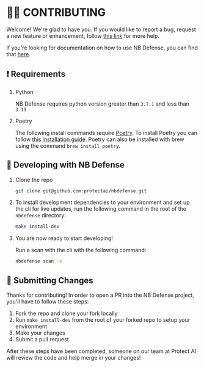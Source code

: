 # 👩‍💻 CONTRIBUTING

Welcome! We're glad to have you. If you would like to report a bug, request a new feature or enhancement, follow [this link](https://nbdefense.ai/faq) for more help.

If you're looking for documentation on how to use NB Defense, you can find that [here](https://nbdefense.ai).

## ❗️ Requirements

1. Python

   NB Defense requires python version greater than `3.7.1` and less than `3.11`

2. Poetry

   The following install commands require [Poetry](https://python-poetry.org/). To install Poetry you can follow [this installation guide](https://python-poetry.org/docs/#installation). Poetry can also be installed with brew using the command `brew install poetry`.

## 💪 Developing with NB Defense

1. Clone the repo

   ```bash
   git clone git@github.com:protectai/nbdefense.git
   ```

2. To install development dependencies to your environment and set up the cli for live updates, run the following command in the root of the `nbdefense` directory:

   ```bash
   make install-dev
   ```

3. You are now ready to start developing!

   Run a scan with the cli with the following command:

   ```bash
   nbdefense scan -s
   ```

## 📝 Submitting Changes

Thanks for contributing! In order to open a PR into the NB Defense project, you'll have to follow these steps:

1. Fork the repo and clone your fork locally
2. Run `make install-dev` from the root of your forked repo to setup your environment
3. Make your changes
4. Submit a pull request

After these steps have been completed, someone on our team at Protect AI will review the code and help merge in your changes!
